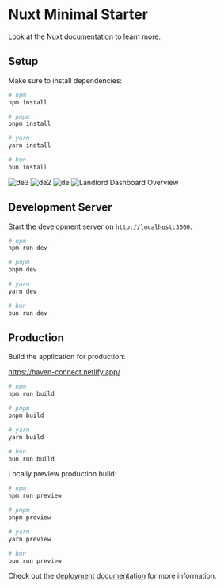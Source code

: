 # Nuxt Minimal Starter

Look at the [Nuxt documentation](https://nuxt.com/docs/getting-started/introduction) to learn more.

## Setup

Make sure to install dependencies:

```bash
# npm
npm install

# pnpm
pnpm install

# yarn
yarn install

# bun
bun install
```

![de3](https://github.com/user-attachments/assets/b2ea1a0e-2bc8-407e-a609-de1f9bbdf5e4)
![de2](https://github.com/user-attachments/assets/d4acd369-85fb-4415-b300-5e097af56919)
![de](https://github.com/user-attachments/assets/e2a676c0-1f68-49c0-a126-6cb5551e36a3)
![Landlord Dashboard Overview](https://github.com/user-attachments/assets/aaa0960f-1ae5-498e-8edc-3c51cda0ae92)


## Development Server

Start the development server on `http://localhost:3000`:

```bash
# npm
npm run dev

# pnpm
pnpm dev

# yarn
yarn dev

# bun
bun run dev
```

## Production

Build the application for production:

https://haven-connect.netlify.app/

```bash
# npm
npm run build

# pnpm
pnpm build

# yarn
yarn build

# bun
bun run build
```

Locally preview production build:

```bash
# npm
npm run preview

# pnpm
pnpm preview

# yarn
yarn preview

# bun
bun run preview
```

Check out the [deployment documentation](https://nuxt.com/docs/getting-started/deployment) for more information.
